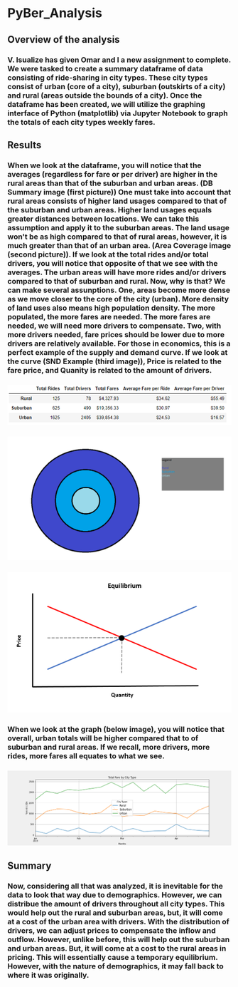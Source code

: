 # PyBer_Analysis

## Overview of the analysis

###   V. Isualize has given Omar and I a new assignment to complete. We were tasked to create a summary dataframe of data consisting of ride-sharing in city types. These city types consist of urban (core of a city), suburban (outskirts of a city) and rural (areas outside the bounds of a city). Once the dataframe has been created, we will utilize the graphing interface of Python (matplotlib) via Jupyter Notebook to graph the totals of each city types weekly fares.


## Results

###   When we look at the dataframe, you will notice that the averages (regardless for fare or per driver) are higher in the rural areas than that of the suburban and urban areas. (DB Summary image (first picture)) One must take into account that rural areas consists of higher land usages compared to that of the suburban and urban areas. Higher land usages equals greater distances between locations. We can take this assumption and apply it to the suburban areas. The land usage won't be as high compared to that of rural areas, however, it is much greater than that of an urban area. (Area Coverage image (second picture)). If we look at the total rides and/or total drivers, you will notice that opposite of that we see with the averages. The urban areas will have more rides and/or drivers compared to that of suburban and rural. Now, why is that? We can make several assunptions. One, areas become more dense as we move closer to the core of the city (urban). More density of land uses also means high population density. The more populated, the more fares are needed. The more fares are needed, we will need more drivers to compensate. Two, with more drivers needed, fare prices should be lower due to more drivers are relatively available. For those in economics, this is a perfect example of the supply and demand curve. If we look at the curve (SND Example (third image)), Price is related to the fare price, and Quanity is related to the amount of drivers.

### ![DB Summary](https://github.com/Greekman12490/PyBer_Analysis/blob/main/analysis/Dataframe_analysis.png?raw=true)
### ![Area Coverage](https://github.com/Greekman12490/PyBer_Analysis/blob/main/Resources/city_type_areacoverage_example.png?raw=true)
### ![SND Example](https://github.com/Greekman12490/PyBer_Analysis/blob/main/Resources/forces-of-supply-and-demand_body_4.png.full.png?raw=true)

### When we look at the graph (below image), you will notice that overall, urban totals will be higher compared that to of suburban and rural areas. If we recall, more drivers, more rides, more fares all equates to what we see.

### ![Graph](https://github.com/Greekman12490/PyBer_Analysis/blob/main/analysis/PyBer_fare_summary.png?raw=true)

## Summary

### Now, considering all that was analyzed, it is inevitable for the data to look that way due to demographics. However, we can distribue the amount of drivers throughout all city types. This would help out the rural and suburban areas, but, it will come at a cost of the urban area with drivers. With the distribution of drivers, we can adjust prices to compensate the inflow and outflow. However, unlike before, this will help out the suburban and urban areas. But, it will come at a cost to the rural areas in pricing. This will essentially cause a temporary equilibrium. However, with the nature of demographics, it may fall back to where it was originally.
